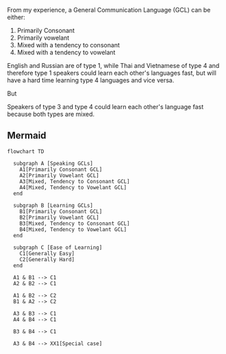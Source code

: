 From my experience, a General Communication Language (GCL) can be either:

1. Primarily Consonant
1. Primarily vowelant
1. Mixed with a tendency to consonant
1. Mixed with a tendency to vowelant

English and Russian are of type 1, while Thai and Vietnamese of type 4 and therefore type 1 speakers could learn each other's languages fast, but will have a hard time learning type 4 languages and vice versa.

But

Speakers of type 3 and type 4 could learn each other's language fast because both types are mixed.

## Mermaid

```mermaid
flowchart TD

  subgraph A [Speaking GCLs]
    A1[Primarily Consonant GCL]
    A2[Primarily Vowelant GCL]
    A3[Mixed, Tendency to Consonant GCL]
    A4[Mixed, Tendency to Vowelant GCL]
  end

  subgraph B [Learning GCLs]
    B1[Primarily Consonant GCL]
    B2[Primarily Vowelant GCL]
    B3[Mixed, Tendency to Consonant GCL]
    B4[Mixed, Tendency to Vowelant GCL]
  end

  subgraph C [Ease of Learning]
    C1[Generally Easy]
    C2[Generally Hard]
  end

  A1 & B1 --> C1
  A2 & B2 --> C1

  A1 & B2 --> C2
  B1 & A2 --> C2

  A3 & B3 --> C1
  A4 & B4 --> C1

  B3 & B4 --> C1

  A3 & B4 --> XX1[Special case]
```
